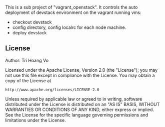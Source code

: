 This is a sub project of "vagrant_openstack". It controls the auto deployment
of devstack environment on the vagrant running vms:

- checkout devstack
- config directory, config localrc for each node machine.
- deploy devstack

## License

Author: Tri Hoang Vo

Licensed under the Apache License, Version 2.0 (the "License");
you may not use this file except in compliance with the License.
You may obtain a copy of the License at

    http://www.apache.org/licenses/LICENSE-2.0

Unless required by applicable law or agreed to in writing, software
distributed under the License is distributed on an "AS IS" BASIS,
WITHOUT WARRANTIES OR CONDITIONS OF ANY KIND, either express or implied.
See the License for the specific language governing permissions and
limitations under the License.